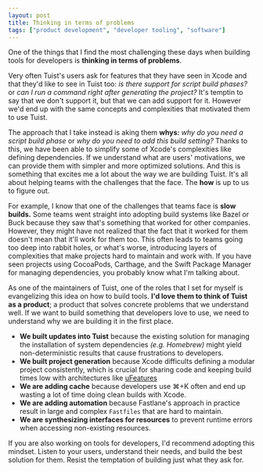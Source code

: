 ```yaml
---
layout: post
title: Thinking in terms of problems
tags: ["product development", "developer tooling", "software"]
---
```


One of the things that I find the most challenging these days when building tools for developers is **thinking in terms of problems**.

Very often Tuist's users ask for features that they have seen in Xcode and that they'd like to see in Tuist too:
_is there support for script build phases?_ or _can I run a command right after generating the project?_
It's temptin to say that we don't support it,
but that we can add support for it.
However we'd end up with the same concepts and complexities that motivated them to use Tuist.

The approach that I take instead is aking them **whys:**
_why do you need a script build phase_ or _why do you need to add this build setting?_
Thanks to this,
we have been able to simplify some of Xcode's complexities like defining dependencies.
If we understand what are users' motivations,
we can provide them with simpler and more optimized solutions.
And this is something that excites me a lot about the way we are building Tuist.
It's all about helping teams with the challenges that the face.
The **how** is up to us to figure out.

For example,
I know that one of the challenges that teams face is **slow builds.**
Some teams went straight into adopting build systems like Bazel or Buck because they saw that's something that worked for other companies.
However,
they might have not realized that the fact that it worked for them doesn't mean that it'll work for them too.
This often leads to teams going too deep into rabbit holes,
or what's worse,
introducing layers of complexities that make projects hard to maintain and work with.
If you have seen projects using CocoaPods, Carthage, and the Swift Package Manager for managing dependencies, you probably know what I'm talking about.

As one of the maintainers of Tuist,
one of the roles that I set for myself is evangelizing this idea on how to build tools.
**I'd love them to think of Tuist as a product**;
a product that solves concrete problems that we understand well.
If we want to build something that developers love to use,
we need to understand why we are building it in the first place.

- **We built updates into Tuist** because the existing solution for managing the installation of system dependencies _(e.g. Homebrew)_ might yield non-deterministic results that cause frustrations to developers.
- **We built project generation** because Xcode difficults defining a modular project consistently, which is crucial for sharing code and keeping build times low with architectures like [uFeatures]()
- **We are adding cache** because developers use ⌘+K often and end up wasting a lot of time doing clean builds with Xcode.
- **We are adding automation** because Fastlane's approach in practice result in large and complex `Fastfiles` that are hard to maintain.
- **We are synthesizing interfaces for resources** to prevent runtime errors when accessing non-existing resources.

If you are also working on tools for developers,
I'd recommend adopting this mindset.
Listen to your users,
understand their needs,
and build the best solution for them.
Resist the temptation of building just what they ask for.

